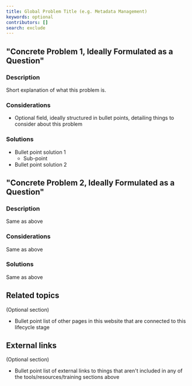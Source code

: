 ```yaml
---
title: Global Problem Title (e.g. Metadata Management)
keywords: optional
contributors: []
search: exclude
---
```


## "Concrete Problem 1, Ideally Formulated as a Question"
 
### Description

Short explanation of what this problem is.

### Considerations

* Optional field, ideally structured in bullet points, detailing things to consider about this problem

### Solutions
* Bullet point solution 1
  * Sub-point
* Bullet point solution 2

## "Concrete Problem 2, Ideally Formulated as a Question"
 
### Description 
Same as above

### Considerations
Same as above

### Solutions
Same as above

## Related topics
(Optional section)
* Bullet point list of other pages in this website that are connected to this lifecycle stage

## External links
(Optional section)
* Bullet point list of external links to things that aren't included in any of the tools/resources/training sections above
